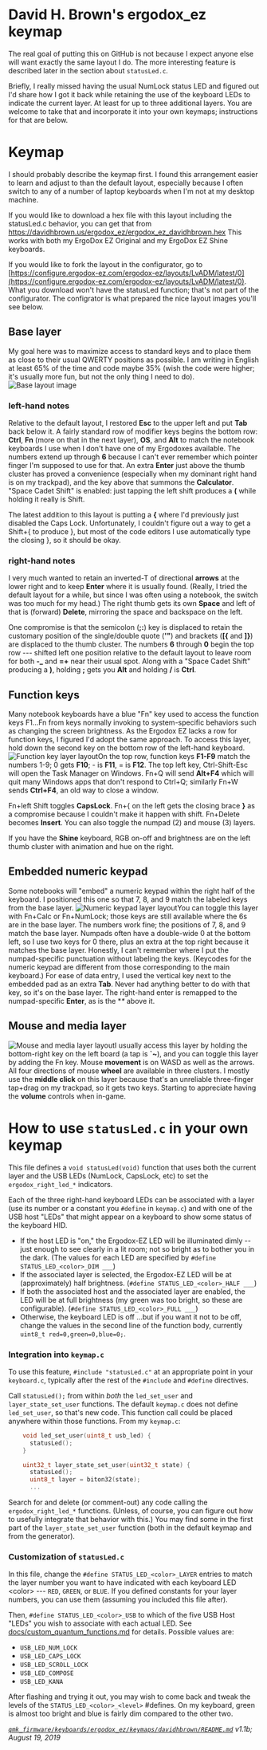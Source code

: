 
# David H. Brown's ergodox_ez keymap
The real goal of putting this on GitHub is not because I expect anyone else will want exactly the same layout I do. The more interesting feature is described later in the section about `statusLed.c`. 

Briefly, I really missed having the usual NumLock status LED and figured out I'd share how I got it back while retaining the use of the keyboard LEDs to indicate the current layer. At least for up to three additional layers. You are welcome to take that and incorporate it into your own keymaps; instructions for that are below.

# Keymap
I should probably describe the keymap first. I found this arrangement easier to learn and adjust to than the default layout, especially because I often switch to any of a number of laptop keyboards when I'm not at my desktop machine.

If you would like to download a hex file with this layout including the statusLed.c behavior, you can get that from https://davidhbrown.us/ergodox_ez/ergodox_ez_davidhbrown.hex  This works with both my ErgoDox EZ Original and my ErgoDox EZ Shine keyboards.

If you would like to fork the layout in the configurator, go to [https://configure.ergodox-ez.com/ergodox-ez/layouts/LvADM/latest/0](https://configure.ergodox-ez.com/ergodox-ez/layouts/LvADM/latest/0). What you download won't have the statusLed function; that's not part of the configurator. The configrator is what prepared the nice layout images you'll see below.
## Base layer
My goal here was to maximize access to standard keys and to place them as close to their usual QWERTY positions as possible. I am writing in English at least 65% of the time and code maybe 35% (wish the code were higher; it's usually more fun, but not the only thing I need to do). 
![Base layout image](https://davidhbrown.us/ergodox_ez/0-Base.png)
### left-hand notes
Relative to the default layout, I restored **Esc** to the upper left and put **Tab** back below it. A fairly standard row of modifier keys begins the bottom row: **Ctrl**, **Fn** (more on that in the next layer), **OS**, and **Alt** to match the notebook keyboards I use when I don't have one of my Ergodoxes available. The numbers extend up through **6** because I can't ever remember which pointer finger I'm supposed to use for that. An extra **Enter** just above the thumb cluster has proved a convenience (especially when my dominant right hand is on my trackpad), and the key above that summons the **Calculator**. "Space Cadet Shift" is enabled: just tapping the left shift produces a **(** while holding it really is Shift. 

The latest addition to this layout is putting a **{** where I'd previously just disabled the Caps Lock. Unfortunately, I couldn't figure out a way to get a Shift+{ to produce }, but most of the code editors I use automatically type the closing }, so it should be okay.
### right-hand notes
I very much wanted to retain an inverted-T of directional **arrows** at the lower right and to keep **Enter** where it is usually found. (Really, I tried the default layout for a while, but since I was often using a notebook, the switch was too much for my head.) The right thumb gets its own **Space** and left of that is (forward) **Delete**, mirroring the space and backspace on the left.

One compromise is that the semicolon (**;:**) key is displaced to retain the customary position of the single/double quote (**'"**) and brackets (**[{** and **]}**) are displaced to the thumb cluster. The numbers **6** through **0** begin the top row --- shifted left one position relative to the default layout to leave room for both **-_** and **=+** near their usual spot. Along with a "Space Cadet Shift" producing a **)**, holding **;** gets you **Alt** and holding **/** is **Ctrl**.
## Function keys
Many notebook keyboards have a blue "Fn" key used to access the function keys F1...Fn from keys normally invoking to system-specific behaviors such as changing the screen brightness. As the Ergodox EZ lacks a row for function keys, I figured I'd adopt the same approach. To access this layer, hold down the second key on the bottom row of the left-hand keyboard.
![Function key layer layout](https://davidhbrown.us/ergodox_ez/1-Function.png)On the top row, function keys **F1-F9** match the numbers 1-9; 0 gets **F10**; - is **F11**, = is **F12**. The top left key, Ctrl-Shift-Esc will open the Task Manager on Windows. Fn+Q will send **Alt+F4** which will quit many Windows apps that don't respond to Ctrl+Q; similarly Fn+W sends **Ctrl+F4**, an old way to close a window.

Fn+left Shift toggles **CapsLock**. Fn+{ on the left gets the closing brace **}** as a compromise because I couldn't make it happen with shift. Fn+Delete becomes **Insert**. You can also toggle the numpad (2) and mouse (3) layers.

If you have the **Shine** keyboard, RGB on-off and brightness are on the left thumb cluster with animation and hue on the right.
## Embedded numeric keypad
Some notebooks will "embed" a numeric keypad within the right half of the keyboard. I positioned this one so that 7, 8, and 9 match the labeled keys from the base layer.
![Numeric keypad layer layout](https://davidhbrown.us/ergodox_ez/2-Numpad.png)You can toggle this layer with Fn+Calc or Fn+NumLock; those keys are still available where the 6s are in the base layer. The numbers work fine; the positions of 7, 8, and 9 match the base layer. Numpads often have a double-wide 0 at the bottom left, so I use two keys for 0 there, plus an extra at the top right because it matches the base layer. Honestly, I can't remember where I put the numpad-specific punctuation without labeling the keys. (Keycodes for the numeric keypad are different from those corresponding to the main keyboard.) For ease of data entry, I used the vertical key next to the embedded pad as an extra **Tab**. Never had anything better to do with that key, so it's on the base layer. The right-hand enter is remapped to the numpad-specific **Enter**, as is the **\** above it.
## Mouse and media layer
![Mouse and media layer layout](https://davidhbrown.us/ergodox_ez/3-MouseMedia.png)I usually access this layer by holding the bottom-right key on the left board (a tap is **`~**), and you can toggle this layer by adding the Fn key. Mouse **movement** is on WASD as well as the arrows. All four directions of mouse **wheel** are available in three clusters. I mostly use the **middle click** on this layer because that's an unreliable three-finger tap+drag on my trackpad, so it gets two keys. Starting to appreciate having the **volume** controls when in-game. 
# How to use `statusLed.c`  in your own keymap

This file defines a `void statusLed(void)` function that uses both the current layer
and the USB LEDs (NumLock, CapsLock, etc) to set the `ergodox_right_led_*` indicators.

Each of the three right-hand keyboard LEDs can be associated with a layer (use its number or a constant you `#define` in `keymap.c`) and with one of the USB host "LEDs" that might appear on a keyboard to show some status of the keyboard HID.

* If the host LED is "on," the Ergodox-EZ LED will be illuminated dimly -- just enough to see clearly in a lit room; not so bright as to bother you in the dark. 
(The values for each LED are specified by `#define STATUS_LED_<color>_DIM ___`)
* If the associated layer is selected, the Ergodox-EZ LED will be at (approximately) half brightness. 
(`#define STATUS_LED_<color>_HALF ___`)
* If both the associated host and the associated layer are enabled, the LED will be at full brightness (my green was too bright, so these are configurable).
(`#define STATUS_LED_<color>_FULL ___`)
* Otherwise, the keyboard LED is off
...but if you want it not to be off, change the values in the second line of the function body, currently `uint8_t red=0,green=0,blue=0;`.

### Integration into `keymap.c`
To use this feature, `#include "statusLed.c"` at an appropriate point in your `keyboard.c`, typically
after the rest of the `#include` and `#define` directives.

Call `statusLed();` from within *both* the `led_set_user` and `layer_state_set_user` functions. The default
`keymap.c` does not define `led_set_user`, so that's new code. This function call could be placed anywhere
within those functions. From my `keymap.c`:  

```C
    void led_set_user(uint8_t usb_led) {
      statusLed();
    }

    uint32_t layer_state_set_user(uint32_t state) {
      statusLed();
      uint8_t layer = biton32(state);
      ...  
```
Search for and delete (or comment-out) any code calling the `ergodox_right_led_*` functions. (Unless, of course, you can figure out how to usefully integrate that behavior with this.) You may find some in the first part of the `layer_state_set_user` function (both in the default keymap and from the generator).

### Customization of `statusLed.c`
In this file, change the `#define STATUS_LED_<color>_LAYER` entries to match the layer number you want to have indicated with each keyboard LED \<color> --- `RED`, `GREEN`, or `BLUE`. If you defined constants for your layer numbers, you can use them (assuming you included this file after).

Then, `#define STATUS_LED_<color>_USB` to which of the five USB Host "LEDs" you wish to associate with each actual LED. See [docs/custom_quantum_functions.md](https://github.com/qmk/qmk_firmware/blob/master/docs/custom_quantum_functions.md) for details. Possible values are:

* `USB_LED_NUM_LOCK`
* `USB_LED_CAPS_LOCK`
* `USB_LED_SCROLL_LOCK`
* `USB_LED_COMPOSE`
* `USB_LED_KANA`
  
After flashing and trying it out, you may wish to come back and tweak the levels of the `STATUS_LED_<color>_<level>` #defines. On my keyboard, green is almost too bright and blue is fairly dim compared to the other two.

_[`qmk_firmware/keyboards/ergodox_ez/keymaps/davidhbrown/README.md`](https://github.com/davidhbrown/qmk_firmware/tree/davidhbrown/keyboards/ergodox_ez/keymaps/davidhbrown)_
_v1.1b; August 19, 2019_
